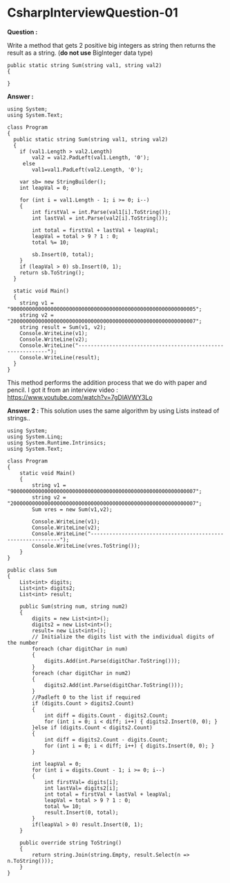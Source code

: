 # CsharpInterviewQuestion-01

**Question :**<br>

Write a method that gets 2 positive big integers as string then returns the result as a string. (**do not use** BigInteger data type)<br>

    public static string Sum(string val1, string val2)
    {
   
    }

**Answer :**<br>

    using System;
    using System.Text;
    
    class Program
    {
      public static string Sum(string val1, string val2)
      {
        if (val1.Length > val2.Length)
            val2 = val2.PadLeft(val1.Length, '0');
         else
            val1=val1.PadLeft(val2.Length, '0');    

        var sb= new StringBuilder();
        int leapVal = 0;

        for (int i = val1.Length - 1; i >= 0; i--) 
        {
            int firstVal = int.Parse(val1[i].ToString());
            int lastVal = int.Parse(val2[i].ToString());

            int total = firstVal + lastVal + leapVal;
            leapVal = total > 9 ? 1 : 0;
            total %= 10;

            sb.Insert(0, total);
        }
        if (leapVal > 0) sb.Insert(0, 1);
        return sb.ToString();
      }

      static void Main()
      {
        string v1 = "900000000000000000000000000000000000000000000000000000000005";
        string v2 = "200000000000000000000000000000000000000000000000000000000007";
        string result = Sum(v1, v2);
        Console.WriteLine(v1);
        Console.WriteLine(v2);
        Console.WriteLine("------------------------------------------------------------");
        Console.WriteLine(result);
      }
    }

This method performs the addition process that we do with paper and pencil. I got it from an interview video :<br>
https://www.youtube.com/watch?v=7gDlAVWY3Lo<br>

**Answer 2 :** This solution uses the same algorithm by using Lists instead of strings..<br>

    using System;
    using System.Linq;
    using System.Runtime.Intrinsics;
    using System.Text;

    class Program
    {
        static void Main()
        {
            string v1 = "900000000000000000000000000000000000000000000000000000000007";
            string v2 = "200000000000000000000000000000000000000000000000000000000007";
            Sum vres = new Sum(v1,v2);

            Console.WriteLine(v1);
            Console.WriteLine(v2);
            Console.WriteLine("------------------------------------------------------------");
            Console.WriteLine(vres.ToString());
        }
    }

    public class Sum
    {
        List<int> digits;
        List<int> digits2;
        List<int> result;

        public Sum(string num, string num2)
        {       
            digits = new List<int>();
            digits2 = new List<int>();
            result= new List<int>();
            // Initialize the digits list with the individual digits of the number
            foreach (char digitChar in num)
            {
                digits.Add(int.Parse(digitChar.ToString()));
            }
            foreach (char digitChar in num2)
            {
                digits2.Add(int.Parse(digitChar.ToString()));
            }
            //Padleft 0 to the list if required
            if (digits.Count > digits2.Count) 
            { 
                int diff = digits.Count - digits2.Count;
                for (int i = 0; i < diff; i++) { digits2.Insert(0, 0); }
            }else if (digits.Count < digits2.Count) 
            {
                int diff = digits2.Count - digits.Count;
                for (int i = 0; i < diff; i++) { digits.Insert(0, 0); }
            }
        
            int leapVal = 0;
            for (int i = digits.Count - 1; i >= 0; i--) 
            { 
                int firstVal= digits[i];
                int lastVal= digits2[i];
                int total = firstVal + lastVal + leapVal;
                leapVal = total > 9 ? 1 : 0;
                total %= 10;
                result.Insert(0, total);
            }
            if(leapVal > 0) result.Insert(0, 1);
        }

        public override string ToString()
        {    
            return string.Join(string.Empty, result.Select(n => n.ToString()));
        }
    }

